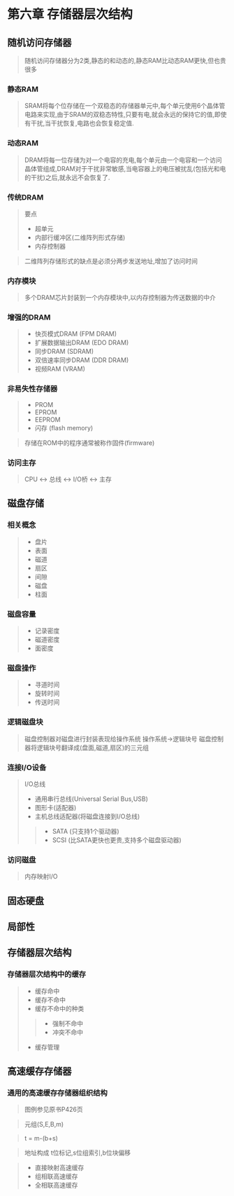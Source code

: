 # 第六章 存储器层次结构

## 随机访问存储器

> 随机访问存储器分为2类,静态的和动态的,静态RAM比动态RAM更快,但也贵很多

### 静态RAM

> SRAM将每个位存储在一个双稳态的存储器单元中,每个单元使用6个晶体管电路来实现,由于SRAM的双稳态特性,只要有电,就会永远的保持它的值,即使有干扰,当干扰恢复,电路也会恢复稳定值.

### 动态RAM

> DRAM将每一位存储为对一个电容的充电,每个单元由一个电容和一个访问晶体管组成,DRAM对于干扰非常敏感,当电容器上的电压被扰乱(包括光和电的干扰)之后,就永远不会恢复了.

### 传统DRAM 

> 要点
> * 超单元
> * 内部行缓冲区(二维阵列形式存储)
> * 内存控制器

> 二维阵列存储形式的缺点是必须分两步发送地址,增加了访问时间

### 内存模块

> 多个DRAM芯片封装到一个内存模块中,以内存控制器为传送数据的中介

### 增强的DRAM

> * 快页模式DRAM (FPM DRAM)
> * 扩展数据输出DRAM (EDO DRAM)
> * 同步DRAM (SDRAM)
> * 双倍速率同步DRAM (DDR DRAM)
> * 视频RAM (VRAM)

### 非易失性存储器

> * PROM
> * EPROM
> * EEPROM
> * 闪存 (flash memory)

> 存储在ROM中的程序通常被称作固件(firmware)

### 访问主存

> CPU <-> 总线 <-> I/O桥 <-> 主存

## 磁盘存储

### 相关概念

> * 盘片
> * 表面
> * 磁道
> * 扇区
> * 间隙
> * 磁盘
> * 柱面

### 磁盘容量

> * 记录密度
> * 磁道密度
> * 面密度

### 磁盘操作

> * 寻道时间
> * 旋转时间
> * 传送时间

### 逻辑磁盘块
> 磁盘控制器对磁盘进行封装表现给操作系统 操作系统->逻辑块号 磁盘控制器将逻辑块号翻译成(盘面,磁道,扇区)的三元组

### 连接I/O设备

> I/O总线
> * 通用串行总线(Universal Serial Bus,USB)
> * 图形卡(适配器)
> * 主机总线适配器(将磁盘连接到I/O总线)
>> * SATA (只支持1个驱动器)
>> * SCSI (比SATA更快也更贵,支持多个磁盘驱动器)

### 访问磁盘

> 内存映射I/O

## 固态硬盘

## 局部性

## 存储器层次结构

### 存储器层次结构中的缓存
> * 缓存命中
> * 缓存不命中
> * 缓存不命中的种类
>> * 强制不命中
>> * 冲突不命中
> * 缓存管理

## 高速缓存存储器

### 通用的高速缓存存储器组织结构

> 图例参见原书P426页

> 元组(S,E,B,m)

> t = m-(b+s)

> 地址构成 t位标记,s位组索引,b位块偏移

> * 直接映射高速缓存
> * 组相联高速缓存
> * 全相联高速缓存
